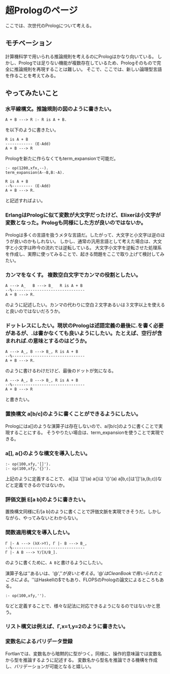 # 超Prologのページ

ここでは、次世代のPrologについて考える。

## モチベーション

計算機科学で用いられる推論規則を考えるのにPrologはかなり向いている。
しかし、Prologでは足りない機能が複数存在しているため、Prologそのもので完全に推論規則を再現することは難しい。
そこで、ここでは、新しい論理型言語を作ることを考えてみる。

## やってみたいこと

### 水平線構文。推論規則の図のように書きたい。

    A + B ---> R :- R is A + B.

を以下のように書きたい。

    R is A + B
    ------------ (E-Add)
    A + B ---> R

Prologを新たに作らなくてもterm_expansionで可能だ。

    :- op(1200,xfx,--).
    term_expansion(A--B,B:-A).

    R is A + B
    --%--------- (E-Add)
    A + B ---> R.

と記述すればよい。

### ErlangはPrologに似て変数が大文字だったけど、Elixerは小文字が変数となった。Prologも同様にした方が良いのではないか。

Prologは多くの言語を扱うメタな言語だ。したがって、大文字と小文字は逆のほうが良いのかもしれない。
しかし、通常の汎用言語として考えた場合は、大文字と小文字は昨今の流れでは逆転している。
大文字小文字を逆転させた処理系を作成し、実際に使ってみることで、起きる問題をここで取り上げて検討してみたい。

### カンマをなくす。 複数空白文字でカンマの役割としたい。

    A ---> A_   B ---> B_   R is A + B
    --%--------------------------------
    A + B ---> R.

のように記述したい。カンマの代わりに空白２文字あるいは３文字以上を使えると良いのではないだろうか。


### ドットレスにしたい。現状のPrologは述語定義の最後に.を書く必要があるが、.は書かなくても良いようにしたい。たとえば、空行が含まれれば.の意味とするのはどうか。

    A ---> A_, B ---> B_, R is A + B
    --%--------------------------------
    A + B ---> R.

のように書けるわけだけど、最後のドットが気になる。

    A ---> A_, B ---> B_, R is A + B
    --%--------------------------------
    A + B ---> R

と書きたい。


### 置換構文 a[b/c]のように書くことができるようにしたい。

Prologにはa[]のような演算子は存在しないので、a/[b/c]のように書くことで実現することにする。
そうやりたい場合は、term_expansionを使うことで実現できる。

### a[], a{}のような構文を導入したい。

    :- op(100,xfy,'[]').
    :- op(100,xfy,'{}').

上記のように定義することで、 a[]は '[]'(a) a{}は '{}'(a) a[b,c]は'[]'(a,(b,c))などと定義できるのではないか。

### 評価文脈 E[a b]のように書きたい。

置換構文同様にE/[a b]のように書くことで評価文脈を実現できそうだ。しかしながら、やってみないとわからない。

### 関数適用構文を導入したい。

    Γ |- A ---> (λX->Y), Γ |- B ---> B_,
    --%--------------------------------
    Γ |- A B ---> Y/[X/B_].

のように書くために、`A B`と書けるようにしたい。

演算子名は''あるいは、'@','$'が良いと考える。'@'はClean Bookで用いられたところによる。'$'はHaskellの$でもあり、FLOPSのPrologの論文によるところもある。

    :- op(100,xfy,'').

などと定義することで、様々な記法に対応できるようになるのではないかと思う。


### リスト構文は例えば、Γ,x=1,y=2のように書きたい。

### 変数名によるバリデータ登録

Fortlanでは、変数名から暗黙的に型がつく。同様に、操作的意味論では変数名から型を推論するように記述する。
変数名から型名を推論できる機構を作成し、バリデーションが可能となると嬉しい。

